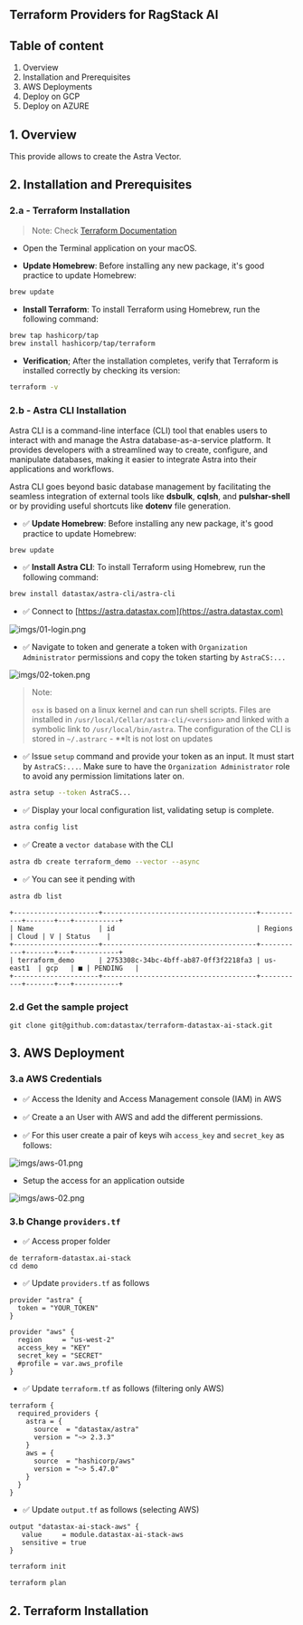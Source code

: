 
## Terraform Providers for RagStack AI

## Table of content

1. Overview
2. Installation and Prerequisites
3. AWS Deployments
4. Deploy on GCP
5. Deploy on AZURE

## 1. Overview

This provide allows to create the Astra Vector.

## 2. Installation and Prerequisites

### 2.a - Terraform Installation

> Note: Check [Terraform Documentation](https://developer.hashicorp.com/terraform/install)

- Open the Terminal application on your macOS.

- **Update Homebrew**: Before installing any new package, it's good practice to update Homebrew:

```sh
brew update
```

- **Install Terraform**: To install Terraform using Homebrew, run the following command:

```sh
brew tap hashicorp/tap
brew install hashicorp/tap/terraform
```

- **Verification**; After the installation completes, verify that Terraform is installed correctly by checking its version:

```sh
terraform -v
```

### 2.b - Astra CLI Installation

Astra CLI is a command-line interface (CLI) tool that enables users to interact with and manage the 
Astra database-as-a-service platform. It provides developers with a streamlined way to create, configure, and 
manipulate databases, making it easier to integrate Astra into their applications and workflows.

Astra CLI goes beyond basic database management by facilitating the seamless integration of external tools like **dsbulk**, 
**cqlsh**, and **pulshar-shell** or by providing useful shortcuts like **dotenv** file generation.

- ✅ **Update Homebrew**: Before installing any new package, it's good practice to update Homebrew:

```sh
brew update
```

- ✅ **Install Astra CLI**: To install Terraform using Homebrew, run the following command:

```sh
brew install datastax/astra-cli/astra-cli
```

- ✅ Connect to [https://astra.datastax.com](https://astra.datastax.com)

![imgs/01-login.png](imgs/01-login.png)

- ✅ Navigate to token and generate a token with `Organization Administrator` permissions and copy the token starting by `AstraCS:...`

![imgs/02-token.png](imgs/02-token.png)

> Note:
>
> `osx` is based on a linux kernel and can run shell scripts. Files are
> installed in `/usr/local/Cellar/astra-cli/<version>` and linked with a 
> symbolic link to `/usr/local/bin/astra`. The configuration of the CLI is 
> stored in `~/.astrarc` - **It is not lost on updates

- ✅ Issue `setup` command and provide your token as an input. It must start by `AstraCS:...`. Make sure to have the `Organization Administrator` role to avoid any permission limitations later on.

```sh
astra setup --token AstraCS...
```

- ✅ Display your local configuration list, validating setup is complete. 

```bash
astra config list
```

- ✅ Create a `vector database` with the CLI

```bash
astra db create terraform_demo --vector --async
```

- ✅ You can see it pending with 

```bash
astra db list
```

```console
+---------------------+--------------------------------------+-----------+-------+---+-----------+
| Name                | id                                   | Regions   | Cloud | V | Status    |
+---------------------+--------------------------------------+-----------+-------+---+-----------+
| terraform_demo      | 2753308c-34bc-4bff-ab87-0ff3f2218fa3 | us-east1  | gcp   | ■ | PENDING   |
+---------------------+--------------------------------------+-----------+-------+---+-----------+
```

### 2.d Get the sample project

```
git clone git@github.com:datastax/terraform-datastax-ai-stack.git
```

## 3. AWS Deployment

### 3.a AWS Credentials

- ✅ Access the Idenity and Access Management console (IAM) in AWS

- ✅ Create a an User with AWS and add the different permissions. 

- ✅ For this user create a pair of keys wih `access_key` and `secret_key` as follows:

![imgs/aws-01.png](imgs/aws-01.png)

- Setup the access for an application outside

![imgs/aws-02.png](imgs/aws-02.png)


### 3.b Change `providers.tf`

- ✅ Access proper folder

```
de terraform-datastax.ai-stack
cd demo
```

- ✅ Update `providers.tf` as follows

```typesafe
provider "astra" {
  token = "YOUR_TOKEN"
}

provider "aws" {
  region     = "us-west-2"
  access_key = "KEY"
  secret_key = "SECRET"
  #profile = var.aws_profile
}
```

- ✅ Update `terraform.tf` as follows (filtering only AWS)

```typesafe
terraform {
  required_providers {
    astra = {
      source  = "datastax/astra"
      version = "~> 2.3.3"
    }
    aws = {
      source  = "hashicorp/aws"
      version = "~> 5.47.0"
    }
  }
}
```

- ✅ Update `output.tf` as follows (selecting AWS)

```console
output "datastax-ai-stack-aws" {
   value     = module.datastax-ai-stack-aws
   sensitive = true
}
```


```bash
terraform init
```

```bash
terraform plan
```




## 2. Terraform Installation